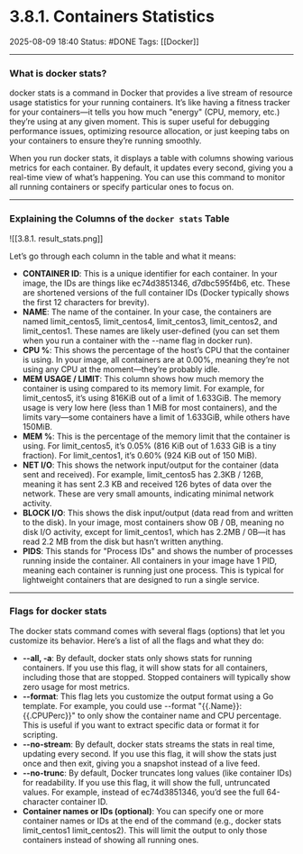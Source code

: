 # 3.8.1. Containers Statistics

2025-08-09 18:40
Status: #DONE 
Tags: [[Docker]]

---
### What is docker stats?

docker stats is a command in Docker that provides a live stream of resource usage statistics for your running containers. It’s like having a fitness tracker for your containers—it tells you how much "energy" (CPU, memory, etc.) they’re using at any given moment. This is super useful for debugging performance issues, optimizing resource allocation, or just keeping tabs on your containers to ensure they’re running smoothly.

When you run docker stats, it displays a table with columns showing various metrics for each container. By default, it updates every second, giving you a real-time view of what’s happening. You can use this command to monitor all running containers or specify particular ones to focus on.

---

### Explaining the Columns of the `docker stats` Table

![[3.8.1. result_stats.png]]

Let’s go through each column in the table and what it means:

- **CONTAINER ID**: This is a unique identifier for each container. In your image, the IDs are things like ec74d3851346, d7dbc595f4b6, etc. These are shortened versions of the full container IDs (Docker typically shows the first 12 characters for brevity).
- **NAME**: The name of the container. In your case, the containers are named limit_centos5, limit_centos4, limit_centos3, limit_centos2, and limit_centos1. These names are likely user-defined (you can set them when you run a container with the --name flag in docker run).
- **CPU %**: This shows the percentage of the host’s CPU that the container is using. In your image, all containers are at 0.00%, meaning they’re not using any CPU at the moment—they’re probably idle.
- **MEM USAGE / LIMIT**: This column shows how much memory the container is using compared to its memory limit. For example, for limit_centos5, it’s using 816KiB out of a limit of 1.633GiB. The memory usage is very low here (less than 1 MiB for most containers), and the limits vary—some containers have a limit of 1.633GiB, while others have 150MiB.
- **MEM %**: This is the percentage of the memory limit that the container is using. For limit_centos5, it’s 0.05% (816 KiB out of 1.633 GiB is a tiny fraction). For limit_centos1, it’s 0.60% (924 KiB out of 150 MiB).
- **NET I/O**: This shows the network input/output for the container (data sent and received). For example, limit_centos5 has 2.3KB / 126B, meaning it has sent 2.3 KB and received 126 bytes of data over the network. These are very small amounts, indicating minimal network activity.
- **BLOCK I/O**: This shows the disk input/output (data read from and written to the disk). In your image, most containers show 0B / 0B, meaning no disk I/O activity, except for limit_centos1, which has 2.2MB / 0B—it has read 2.2 MB from the disk but hasn’t written anything.
- **PIDS**: This stands for "Process IDs" and shows the number of processes running inside the container. All containers in your image have 1 PID, meaning each container is running just one process. This is typical for lightweight containers that are designed to run a single service.

---

### Flags for docker stats

The docker stats command comes with several flags (options) that let you customize its behavior. Here’s a list of all the flags and what they do:

- **--all, -a**: By default, docker stats only shows stats for running containers. If you use this flag, it will show stats for all containers, including those that are stopped. Stopped containers will typically show zero usage for most metrics.
- **--format**: This flag lets you customize the output format using a Go template. For example, you could use --format "{{.Name}}: {{.CPUPerc}}" to only show the container name and CPU percentage. This is useful if you want to extract specific data or format it for scripting.
- **--no-stream**: By default, docker stats streams the stats in real time, updating every second. If you use this flag, it will show the stats just once and then exit, giving you a snapshot instead of a live feed.
- **--no-trunc**: By default, Docker truncates long values (like container IDs) for readability. If you use this flag, it will show the full, untruncated values. For example, instead of ec74d3851346, you’d see the full 64-character container ID.
- **Container names or IDs (optional)**: You can specify one or more container names or IDs at the end of the command (e.g., docker stats limit_centos1 limit_centos2). This will limit the output to only those containers instead of showing all running ones.